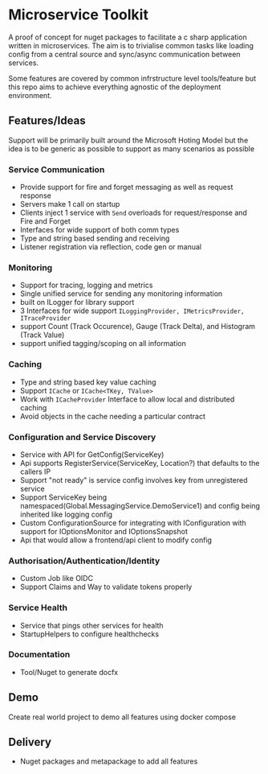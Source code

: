 # Microservice Toolkit
A proof of concept for nuget packages to facilitate a c sharp application written in microservices.
The aim is to trivialise common tasks like loading config from a central source and 
sync/async communication between services.

Some features are covered by common infrstructure level tools/feature but this repo aims to achieve everything
agnostic of the deployment environment.

## Features/Ideas
Support will be primarily built around the Microsoft Hoting Model but the idea is to be generic as possible to
support as many scenarios as possible

### Service Communication
- Provide support for fire and forget messaging as well as request response
- Servers make 1 call on startup
- Clients inject 1 service with `Send` overloads for request/response and Fire and Forget
- Interfaces for wide support of both comm types
- Type and string based sending and receiving
- Listener registration via reflection, code gen or manual

### Monitoring
- Support for tracing, logging and metrics
- Single unified service for sending any monitoring information
- built on ILogger for library support
- 3 Interfaces for wide support `ILoggingProvider, IMetricsProvider, ITraceProvider`
- support Count (Track Occurence), Gauge (Track Delta), and Histogram (Track Value)
- support unified tagging/scoping on all information

### Caching
- Type and string based key value caching
- Support `ICache` or `ICache<TKey, TValue>`
- Work with `ICacheProvider` Interface to allow local and distributed caching
- Avoid objects in the cache needing a particular contract

### Configuration and Service Discovery
- Service with API for GetConfig(ServiceKey)
- Api supports RegisterService(ServiceKey, Location?) that defaults to the callers IP
- Support "not ready" is service config involves key from unregistered service
- Support ServiceKey being namespaced(Global.MessagingService.DemoService1) and config being inherited like logging config
- Custom ConfigurationSource for integrating with IConfiguration with support for IOptionsMonitor and IOptionsSnapshot
- Api that would allow a frontend/api client to modify config

### Authorisation/Authentication/Identity
- Custom Job like OIDC
- Support Claims and Way to validate tokens properly

### Service Health
- Service that pings other services for health
- StartupHelpers to configure healthchecks

### Documentation
- Tool/Nuget to generate docfx

## Demo
Create real world project to demo all features using docker compose

## Delivery
- Nuget packages and metapackage to add all features


